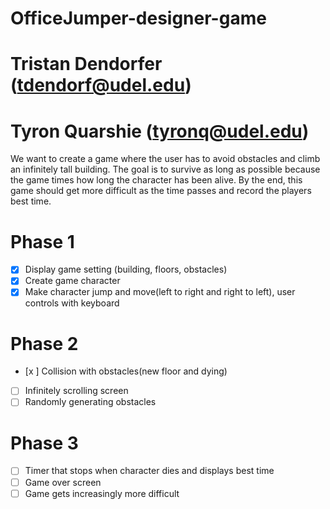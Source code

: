 # OfficeJumper-designer-game
# Tristan Dendorfer (tdendorf@udel.edu)
# Tyron Quarshie (tyronq@udel.edu)

We want to create a game where the user has to avoid obstacles and climb an infinitely 
tall building. The goal is to survive as long as possible because the game times how long the 
character has been alive. By the end, this game should get more difficult as the time passes and
record the players best time.

# Phase 1
- [x] Display game setting (building, floors, obstacles)
- [x] Create game character
- [x] Make character jump and move(left to right and right to left), user controls with keyboard

# Phase 2
- [x ] Collision with obstacles(new floor and dying)
- [ ] Infinitely scrolling screen
- [ ] Randomly generating obstacles

# Phase 3
- [ ] Timer that stops when character dies and displays best time
- [ ] Game over screen
- [ ] Game gets increasingly more difficult